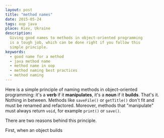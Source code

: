 ```yaml
---
layout: post
title: "method names"
date: 2015-05-24
tags: oop java
place: Kiev, Ukraine
description:
  Giving good names to methods in object-oriented programming
  is a tough job, which can be done right if you follow this
  simple principle.
keywords:
  - good name for a method
  - java method name
  - method name in oop
  - method naming best practices
  - method naming
---
```


Here is a simple principle of naming methods in object-oriented programming:
it's a **verb** if it **manipulates**, it's a **noun** if it **builds**.
That's it. Nothing in between. Methods like
`saveFile()` or `getTitle()` don't fit and must be renamed and refactored.
Moreover, methods that "manipulate" must always return `void`,
for example `print()` or `save()`.

<!--more-->

There are two reasons behind this principle.

First, when an object builds
